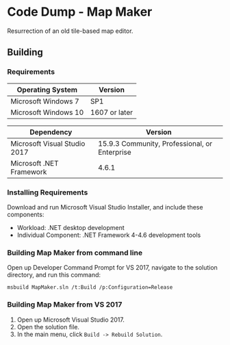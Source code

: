 Code Dump - Map Maker
=====================

Resurrection of an old tile-based map editor.

Building
--------

### Requirements
| Operating System     | Version         |
|----------------------|-----------------|
| Microsoft Windows 7  | SP1             |
| Microsoft Windows 10 | 1607 or later   |

| Dependency                   | Version                                       |
|------------------------------|-----------------------------------------------|
| Microsoft Visual Studio 2017 | 15.9.3 Community, Professional, or Enterprise |
| Microsoft .NET Framework     | 4.6.1                                         |

### Installing Requirements
Download and run Microsoft Visual Studio Installer, and include these components:
- Workload: .NET desktop development
- Individual Component: .NET Framework 4-4.6 development tools

### Building Map Maker from command line
Open up Developer Command Prompt for VS 2017, navigate to the solution directory, and run this command:
```
msbuild MapMaker.sln /t:Build /p:Configuration=Release
```

### Building Map Maker from VS 2017
1. Open up Microsoft Visual Studio 2017.
2. Open the solution file.
3. In the main menu, click `Build -> Rebuild Solution`.
